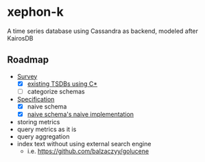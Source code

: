 # xephon-k

A time series database using Cassandra as backend, modeled after KairosDB

## Roadmap

- [Survey](survey)
  - [x] [existing TSDBs using C*](https://github.com/xephonhq/awesome-time-series-database#cassandra)
  - [ ] categorize schemas
- [Specification](doc/spec-draft.md)
  - [x] naive schema
  - [x] [naive schema's naive implementation](pkg/bin/xnaive/main.go)
- storing metrics
- query metrics as it is
- query aggregation
- index text without using external search engine
  - i.e. https://github.com/balzaczyy/golucene
